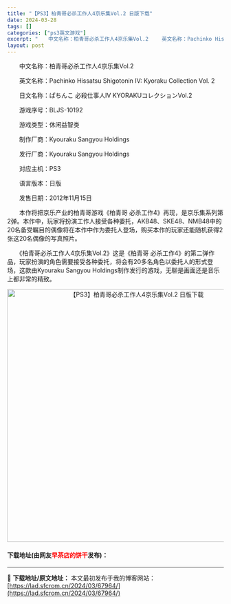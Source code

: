 ```yaml
---
title: "【PS3】柏青哥必杀工作人4京乐集Vol.2 日版下载"
date: 2024-03-28
tags: []
categories: ["ps3英文游戏"]
excerpt: "　　中文名称：柏青哥必杀工作人4京乐集Vol.2 　　英文名称：Pachinko Hissatsu Shigotonin IV: Kyoraku Collection Vol. 2 　　日文名称：ぱちんこ 必殺仕事人IV KYORAKUコレクションVol.2 　　游戏序号：BLJS-10192 　　&hellip;"
layout: post
---
```


 <p>　　中文名称：柏青哥必杀工作人4京乐集Vol.2</p> <p>　　英文名称：Pachinko Hissatsu Shigotonin IV: Kyoraku Collection Vol. 2</p> <p>　　日文名称：ぱちんこ 必殺仕事人IV KYORAKUコレクションVol.2</p> <p>　　游戏序号：BLJS-10192</p> <p>　　游戏类型：休闲益智类</p> <p>　　制作厂商：Kyouraku Sangyou Holdings</p> <p>　　发行厂商：Kyouraku Sangyou Holdings</p> <p>　　对应主机：PS3</p> <p>　　语言版本：日版</p> <p>　　发售日期：2012年11月15日</p> <p>　　本作将把京乐产业的柏青哥游戏《柏青哥 必杀工作4》再现，是京乐集系列第2弹。本作中，玩家将扮演工作人接受各种委托，AKB48、SKE48、NMB48中的20名备受瞩目的偶像将在本作中作为委托人登场，购买本作的玩家还能随机获得2张这20名偶像的写真照片。</p> <p>　　《柏青哥必杀工作人4京乐集Vol.2》这是《柏青哥 必杀工作4》的第二弹作品，玩家扮演的角色需要接受各种委托，将会有20多名角色以委托人的形式登场，这款由Kyouraku Sangyou Holdings制作发行的游戏，无聊是画面还是音乐上都非常的精致。</p> <p align="center"><img align="" border="0" src="https://lad.sfcrom.cn/wp-content/uploads/2024/03/20240328_66051ba115a3c.jpg" width="587" alt="【PS3】柏青哥必杀工作人4京乐集Vol.2 日版下载" /></p> <p><h4>下载地址(由网友<font color="red">早茶店的饼干</font>发布)：</h4></p> 

---
📖 **下载地址/原文地址：** 本文最初发布于我的博客网站：[https://lad.sfcrom.cn/2024/03/67964/](https://lad.sfcrom.cn/2024/03/67964/)
